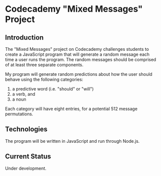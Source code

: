 # Codecademy "Mixed Messages" Project

## Introduction
The "Mixed Messages" project on Codecademy challenges students to create a JavaScript program that will generate a random message each time a user runs the program. The random messages should be comprised of at least three separate components.

My program will generate random predictions about how the user should behave using the following categories:
1. a predictive word (i.e. "should" or "will")
2. a verb, and
3. a noun

Each category will have eight entries, for a potential 512 message permutations. 

## Technologies
The program will be written in JavaScript and run through Node.js.

## Current Status
Under development.